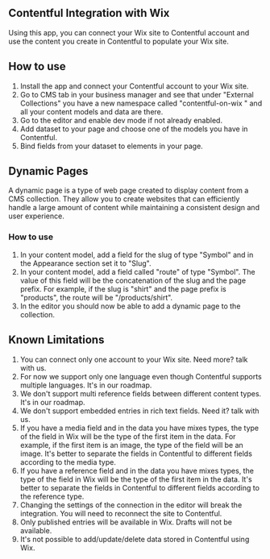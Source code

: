 ## Contentful Integration with Wix

Using this app, you can connect your Wix site to Contentful account and use the content you create in Contentful to populate your Wix site.

## How to use
1. Install the app and connect your Contentful account to your Wix site.
2. Go to CMS tab in your business manager and see that under "External Collections" you have a new namespace called "contentful-on-wix
   " and all your content models and data are there.
3. Go to the editor and enable dev mode if not already enabled.
4. Add dataset to your page and choose one of the models you have in Contentful.
5. Bind fields from your dataset to elements in your page.

## Dynamic Pages
A dynamic page is a type of web page created to display content from a CMS collection. They allow you to create websites that can efficiently handle a large amount of content while maintaining a consistent design and user experience.

### How to use
1. In your content model, add a field for the slug of type "Symbol" and in the Appearance section set it to "Slug".
2. In your content model, add a field called "route" of type "Symbol". The value of this field will be the concatenation of the slug and the page prefix. For example, if the slug is "shirt" and the page prefix is "products", the route will be "/products/shirt".
3. In the editor you should now be able to add a dynamic page to the collection.

## Known Limitations

1. You can connect only one account to your Wix site. Need more? talk with us.
2. For now we support only one language even though Contentful supports multiple languages. It's in our roadmap.
3. We don't support multi reference fields between different content types. It's in our roadmap.
4. We don't support embedded entries in rich text fields. Need it? talk with us.
5. If you have a media field and in the data you have mixes types, the type of the field in Wix will be the type of the first item in the data.
   For example, if the first item is an image, the type of the field will be an image. It's better to separate the fields in Contentful to different fields according to the media type.
6. If you have a reference field and in the data you have mixes types, the type of the field in Wix will be the type of the first item in the data.
   It's better to separate the fields in Contentful to different fields according to the reference type.
7. Changing the settings of the connection in the editor will break the integration. You will need to reconnect the site to Contentful.
8. Only published entries will be available in Wix. Drafts will not be available.
9. It's not possible to add/update/delete data stored in Contentful using Wix.
